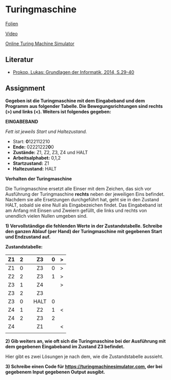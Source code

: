 # Turingmaschine

[Folien](https://docs.google.com/presentation/d/1DXSoVKMnkuWsoDUlKb8SdPBgCw8e1COLG83mPZ4wAlg/edit?usp=sharing)

[Video](https://www.youtube.com/watch?v=SGvOrLy6QVg)

[Online Turing Machine Simulator](https://turingmachinesimulator.com/)

## Literatur

* [Prokop, Lukas: Grundlagen der Informatik, 2014, S.29-40](https://github.com/chpollin/Teaching/blob/master/GDI/Literature/PROKOP_GDI_Skriptum.pdf)



## Assignment

**Gegeben ist die Turingmaschine mit dem Eingabeband und dem Programm** **aus folgender Tabelle.  Die Bewegungsrichtungen sind rechts (>) und links (<). Weiters ist folgendes gegeben:**

**EINGABEBAND**

*Fett ist jeweils Start und Haltezustand.* 

* Start: **0**122112210
* **Ende:** 02221222**0**0
* **Zustände:** Z1, Z2, Z3, Z4 und HALT
* **Arbeitsalphabet:** 0,1,2
* **Startzustand:** Z1
* **Haltezustand:** HALT

**Verhalten der Turingmaschine**

Die Turingmaschine ersetzt alle Einser mit dem Zeichen, das sich vor Ausführung der Turingmaschine **rechts** neben der jeweiligen Eins befindet. Nachdem sie alle Ersetzungen durchgeführt hat, geht sie in den Zustand HALT, sobald sie eine Null als Eingabezeichen findet. 
Das Eingabeband ist am Anfang mit Einsen und Zweiern gefüllt, die links und rechts von unendlich vielen Nullen umgeben sind.

**1) Vervollständige die fehlenden Werte in der Zustandstabelle. Schreibe  den ganzen Ablauf (per Hand) der Turingmaschine mit gegebenen Start und  Endzustand auf.**

**Zustandstabelle:**

|  Z1  |  2   |      |  Z3  |  0   |  >   |
| :--: | :--: | ---- | :--: | :--: | :--: |
|  Z1  |  0   |      |  Z3  |  0   |  >   |
|  Z2  |  2   |      |  Z3  |  1   |  >   |
|  Z3  |  1   |      |  Z4  |      |  >   |
|  Z3  |  2   |      |  Z3  |      |      |
|  Z3  |  0   |      | HALT |  0   |      |
|  Z4  |  1   |      |  Z2  |  1   |  <   |
|  Z4  |  2   |      |  Z3  |  2   |      |
|  Z4  |      |      |  Z1  |      |  <   |
|      |      |      |      |      |      |

**2) Gib weiters an, wie oft sich die Turingmaschine bei der Ausführung mit dem gegebenen Eingabeband im Zustand Z3 befindet.** 

Hier gibt es zwei Lösungen je nach dem, wie die Zustandstabelle aussieht.

**3) Schreibe einen Code für https://turingmachinesimulator.com, der bei gegebenem Input gegebenen Output ausgibt.**

